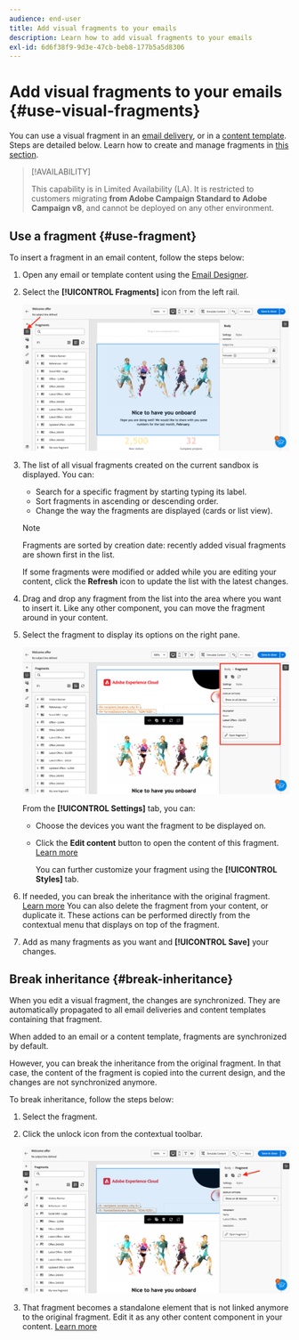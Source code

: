 ```yaml
---
audience: end-user
title: Add visual fragments to your emails
description: Learn how to add visual fragments to your emails
exl-id: 6d6f38f9-9d3e-47cb-beb8-177b5a5d8306
---
```

# Add visual fragments to your emails {#use-visual-fragments}

You can use a visual fragment in an [email delivery](get-started-email-designer.md), or in a [content template](use-email-templates.md). Steps are detailed below. Learn how to create and manage fragments in [this section](fragments.md).

>[!AVAILABILITY]
>
>This capability is in Limited Availability (LA). It is restricted to customers migrating **from Adobe Campaign Standard to Adobe Campaign v8**, and cannot be deployed on any other environment.

## Use a fragment {#use-fragment}

To insert a fragment in an email content, follow the steps below:

1. Open any email or template content using the [Email Designer](get-started-email-designer.md).

1. Select the **[!UICONTROL Fragments]** icon from the left rail.

    ![](assets/fragments-in-designer.png)

1. The list of all visual fragments created on the current sandbox is displayed. You can:

    * Search for a specific fragment by starting typing its label.
    * Sort fragments in ascending or descending order.
    * Change the way the fragments are displayed (cards or list view).

    >[!NOTE]
    >
    >Fragments are sorted by creation date: recently added visual fragments are shown first in the list.

    If some fragments were modified or added while you are editing your content, click the **Refresh** icon to update the list with the latest changes.

1. Drag and drop any fragment from the list into the area where you want to insert it. Like any other component, you can move the fragment around in your content.

1. Select the fragment to display its options on the right pane. 

    ![](assets/fragment-right-pane.png)
    
    From the **[!UICONTROL Settings]** tab, you can:

    * Choose the devices you want the fragment to be displayed on.
    * Click the **Edit content** button to open the content of this fragment. [Learn more](../email/fragments.md#edit-fragments)
        
        You can further customize your fragment using the **[!UICONTROL Styles]** tab.

1. If needed, you can break the inheritance with the original fragment. [Learn more](#break-inheritance) 
    You can also delete the fragment from your content, or duplicate it. These actions can be performed directly from the contextual menu that displays on top of the fragment.

1. Add as many fragments as you want and **[!UICONTROL Save]** your changes.

## Break inheritance {#break-inheritance}

When you edit a visual fragment, the changes are synchronized. They are automatically propagated to all email deliveries and content templates containing that fragment.

When added to an email or a content template, fragments are synchronized by default.

However, you can break the inheritance from the original fragment. In that case, the content of the fragment is copied into the current design, and the changes are not synchronized anymore.

To break inheritance, follow the steps below:

1. Select the fragment.

1. Click the unlock icon from the contextual toolbar.

    ![](assets/fragment-break-inheritance.png)

1. That fragment becomes a standalone element that is not linked anymore to the original fragment. Edit it as any other content component in your content. [Learn more](content-components.md)
